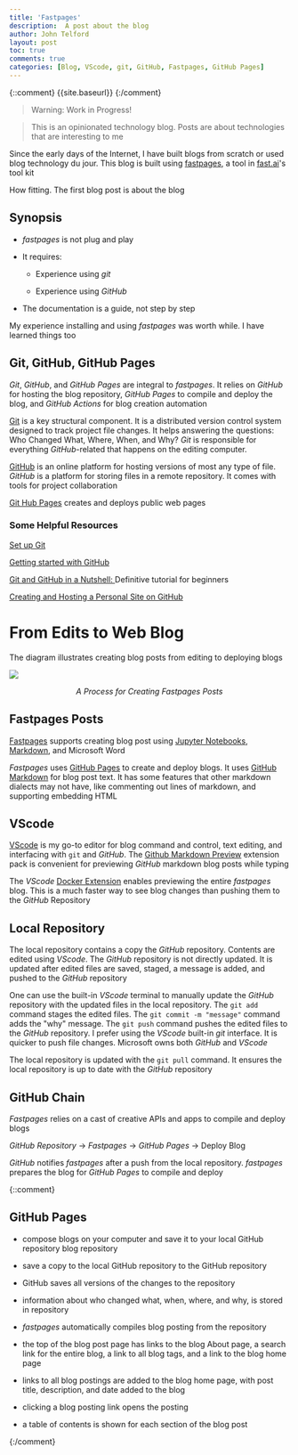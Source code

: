 ```yaml
---
title: 'Fastpages'
description:  A post about the blog 
author: John Telford
layout: post
toc: true
comments: true
categories: [Blog, VScode, git, GitHub, Fastpages, GitHub Pages]
---
```

 
{::comment}
{{site.baseurl}}
{:/comment}

> Warning: Work in Progress!

> This is an opinionated technology blog. Posts are about technologies that are interesting to me

Since the early days of the Internet, I have built  blogs from scratch or used   blog technology du jour. This blog is built using [fastpages](https://fastpages.fast.ai), a tool in [fast.ai](https://www.fast.ai/)'s tool kit

How fitting.  The first blog post is about the blog

## Synopsis

-  *fastpages* is not plug and play

- It requires:

    - Experience using *git*

    - Experience using *GitHub*

- The documentation is a guide, not step by step

My experience installing and using *fastpages* was worth while. I have learned things too

## Git, GitHub, GitHub Pages

*Git*, *GitHub*, and *GitHub Pages* are integral to *fastpages*. It relies on *GitHub* for hosting the blog repository, *GitHub Pages* to compile and deploy the blog, and  *GitHub Actions*  for  blog creation  automation

[Git](https://git-scm.com) is a key structural component. It is a distributed version control system designed to track project file changes. It helps answering the questions: Who Changed What, Where, When, and Why? *Git* is responsible for everything *GitHub*-related that happens  on the editing computer.

[GitHub](https://github.com) is an online platform for hosting  versions of most any type of file.  *GitHub* is a platform for storing files in a remote repository. It comes with tools for project collaboration 

[Git Hub Pages](https://pages.github.com) creates and deploys public web pages 

### Some Helpful Resources

[Set up Git](https://docs.github.com/en/github/getting-started-with-github/set-up-git)

[Getting started with GitHub](https://docs.github.com/en/github/getting-started-with-github)

[Git and GitHub in a Nutshell: ](https://dev.to/educative/git-and-github-in-a-nutshell-definitive-tutorial-for-beginners-2i05) Definitive tutorial for beginners

[Creating and Hosting a Personal Site on GitHub](http://jmcglone.com/guides/github-pages/)

# From Edits to Web Blog

The diagram illustrates  creating blog posts from editing to deploying blogs


<img  src="{{site.baseurl}}/images/Fastpages.png" />

<p style="text-align: center;">
    <em>A Process for Creating Fastpages Posts</em>
</p>

## Fastpages Posts

[Fastpages](https://fastpages.fast.ai) supports creating blog post using [Jupyter Notebooks](https://fastpages.fast.ai),  [Markdown](https://guides.github.com/features/mastering-markdown/), and Microsoft Word

*Fastpages* uses [GitHub Pages](https://pages.github.com) to create and deploy blogs. It uses [GitHub Markdown](https://guides.*GitHub*.com/features/mastering-markdown/) for  blog post text. It has some features that other markdown dialects may not have, like commenting out lines of markdown, and supporting embedding HTML

## VScode

[VScode](https://code.visualstudio.com) is  my go-to editor for blog command and control,  text editing, and interfacing with `git` and *GitHub*.   The [Github Markdown Preview](https://marketplace.visualstudio.com/items?itemName=bierner.github-markdown-preview) extension pack is  convenient  for  previewing  *GitHub* markdown blog posts while typing
 
The *VScode* [Docker Extension](https://marketplace.visualstudio.com/items?itemName=ms-azuretools.vscode-docker) enables  previewing the  entire *fastpages* blog. This is a much faster way to see  blog changes than pushing them to the *GitHub* Repository

## Local Repository

The local repository contains a copy the *GitHub* repository. Contents are edited using *VScode*. The *GitHub* repository is not directly updated. It is updated after edited files are saved, staged, a message is added, and pushed  to the *GitHub* repository

One can use the built-in *VScode* terminal to manually update the *GitHub* repository with the updated files in the local repository. The `git add` command stages the edited  files.  The `git commit -m "message"` command adds the "why" message. The `git push` command pushes the edited files to the *GitHub* repository. I prefer using the *VScode* built-in *git* interface.  It is quicker to push file changes. Microsoft owns both *GitHub* and *VScode*

The local repository is updated with the `git pull` command. It ensures the local repository is  up to date with the *GitHub* repository

## GitHub Chain

*Fastpages* relies on a cast of creative APIs and apps to compile and deploy blogs

*GitHub Repository* -> *Fastpages* -> *GitHub Pages* -> Deploy Blog

*GitHub* notifies *fastpages* after a push from the local repository. *fastpages* prepares the blog for *GitHub Pages* to compile and deploy

{::comment}

## GitHub Pages

- compose blogs on your computer and save it to your local GitHub repository blog repository

- save a copy to the local GitHub repository to the GitHub repository

- GitHub saves all versions of the changes to the repository

- information about who changed what, when, where, and why, is stored in repository 

- *fastpages*  automatically compiles  blog  posting from the repository

- the top of the blog post page has links to the blog About page, a search link for the entire blog,  a link to all blog tags, and a link to the blog home page

 - links to all blog postings are added to the blog home page, with post title, description, and date added to the blog

- clicking a blog posting link opens the posting

- a table of contents is 
shown for each section of the blog post 

{:/comment}

